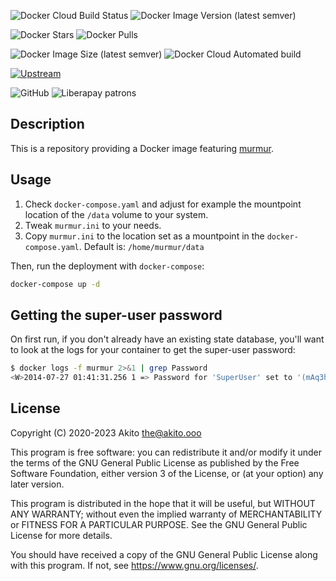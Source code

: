 ![Docker Cloud Build Status](https://img.shields.io/docker/cloud/build/akito13/murmur?style=plastic)
![Docker Image Version (latest semver)](https://img.shields.io/docker/v/akito13/murmur?style=plastic)

![Docker Stars](https://img.shields.io/docker/stars/akito13/murmur?style=plastic)
![Docker Pulls](https://img.shields.io/docker/pulls/akito13/murmur?style=plastic)

![Docker Image Size (latest semver)](https://img.shields.io/docker/image-size/akito13/murmur?style=plastic)
![Docker Cloud Automated build](https://img.shields.io/docker/cloud/automated/akito13/murmur?style=plastic)

[![Upstream](https://img.shields.io/badge/upstream-project-yellow?style=plastic)](https://github.com/mumble-voip/mumble.git)

![GitHub](https://img.shields.io/badge/license-GPL--3.0-informational?style=plastic)
![Liberapay patrons](https://img.shields.io/liberapay/patrons/Akito?style=plastic)

## Description

This is a repository providing a Docker image featuring [murmur](https://github.com/mumble-voip/mumble).

## Usage

1. Check `docker-compose.yaml` and adjust for example the mountpoint location of the `/data` volume to your system.
2. Tweak `murmur.ini` to your needs.
3. Copy `murmur.ini` to the location set as a mountpoint in the `docker-compose.yaml`. Default is: `/home/murmur/data`

Then, run the deployment with `docker-compose`:
```bash
docker-compose up -d
```

## Getting the super-user password

On first run, if you don't already have an existing state database, you'll want to look at the logs for your container to get the super-user password: 

```bash
$ docker logs -f murmur 2>&1 | grep Password
<W>2014-07-27 01:41:31.256 1 => Password for 'SuperUser' set to '(mAq3hkwnkD'
```


## License
Copyright (C) 2020-2023  Akito <the@akito.ooo>

This program is free software: you can redistribute it and/or modify
it under the terms of the GNU General Public License as published by
the Free Software Foundation, either version 3 of the License, or
(at your option) any later version.

This program is distributed in the hope that it will be useful,
but WITHOUT ANY WARRANTY; without even the implied warranty of
MERCHANTABILITY or FITNESS FOR A PARTICULAR PURPOSE.  See the
GNU General Public License for more details.

You should have received a copy of the GNU General Public License
along with this program.  If not, see <https://www.gnu.org/licenses/>.
